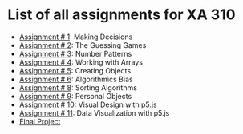 # List of all assignments for XA 310
- [Assignment # 1](/Assignments/Assignment01.md): Making Decisions
- [Assignment # 2](/Assignments/Assignment02.md): The Guessing Games
- [Assignment # 3](/Assignments/Assignment03.md): Number Patterns
- [Assignment # 4](/Assignments/Assignment04.md): Working with Arrays
- [Assignment # 5](/Assignments/Assignment05.md): Creating Objects
- [Assignment # 6](/Assignments/Assignment06.md): Algorithmics Bias
- [Assignment # 8](/Assignments/Assignment08.md): Sorting Algorithms
- [Assignment # 9](/Assignments/Assignment09.md): Personal Objects
- [Assignment # 10](/Assignments/Assignment10.md): Visual Design with p5.js
- [Assignment # 11](/Assignments/Assignment11.md): Data Visualization with p5.js
- [Final Project](/Assignments/finalproject.md)
